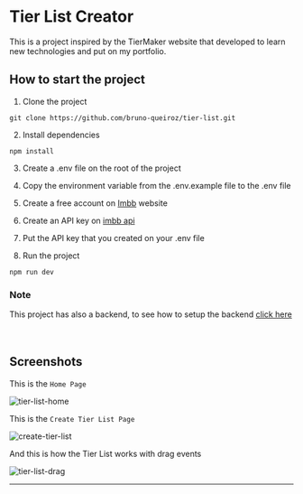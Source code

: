 # Tier List Creator

This is a project inspired by the TierMaker website that developed to learn new technologies and put on my portfolio.

## How to start the project

1. Clone the project
```
git clone https://github.com/bruno-queiroz/tier-list.git
```
2. Install dependencies
```
npm install
```
3. Create a .env file on the root of the project
  
4. Copy the environment variable from the .env.example file to the .env file
5. Create a free account on [Imbb](https://imgbb.com/) website
6. Create an API key on [imbb api](https://api.imgbb.com/)
7. Put the API key that you created on your .env file
8. Run the project
```
npm run dev
```
### Note
This project has also a backend, to see how to setup the backend [click here](https://github.com/bruno-queiroz/tier-list-backend)
</br>
</br>
</br>
## Screenshots

This is the `Home Page`

![tier-list-home](https://user-images.githubusercontent.com/122624016/230664295-1ab7c27c-fe97-477e-9d34-60f6813b3316.png)

This is the `Create Tier List Page`

![create-tier-list](https://user-images.githubusercontent.com/122624016/230665107-5b055c0f-ba27-4573-8927-fe4ed1f7b93f.png)

And this is how the Tier List works with drag events

![tier-list-drag](https://user-images.githubusercontent.com/122624016/230665418-89270154-a614-44a7-90cd-76f817f803b8.gif)
***

